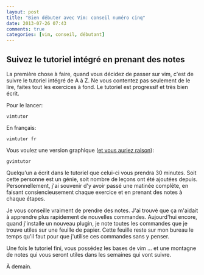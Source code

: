 ```yaml
---
layout: post
title: "Bien débuter avec Vim: conseil numéro cinq"
date: 2013-07-26 07:43
comments: true
categories: [vim, conseil, débutant]
---
```


Suivez le tutoriel intégré en prenant des notes
--------------------------
La première chose à faire, quand vous décidez de passer sur vim,
c'est de suivre le tutoriel intégré de A à Z.
Ne vous contentez pas seulement de le lire, faites tout les exercices à fond.
Le tutoriel est progressif et très bien écrit.

<!-- more -->

Pour le lancer:

    vimtutor

En français:

    vimtutor fr

Vous voulez une version graphique ([et vous auriez raison](http://lkdjiin.github.io/blog/2013/07/19/bien-debuter-avec-vim-conseil-numero-quatre/)):

    gvimtutor

Quelqu'un a écrit dans le tutoriel que celui-ci vous prendra 30 minutes. Soit
cette personne est un génie, soit nombre de leçons ont été ajoutées depuis.
Personnellement, j'ai souvenir d'y avoir passé une matinée complête, en faisant
consiencieusement chaque exercice et en prenant des notes à chaque étapes.

Je vous conseille vraiment de prendre des notes. J'ai trouvé que ça m'aidait
à apprendre plus rapidement de nouvelles commandes. Aujourd'hui encore, quand
j'installe un nouveau plugin, je note toutes les commandes que je trouve utiles
sur une feuille de papier. Cette feuille reste sur mon bureau le temps
qu'il faut pour que j'utilise ces commandes sans y penser.

Une fois le tutoriel fini, vous possédez les bases de vim … et une montagne
de notes qui vous seront utiles dans les semaines qui vont suivre.

À demain.
